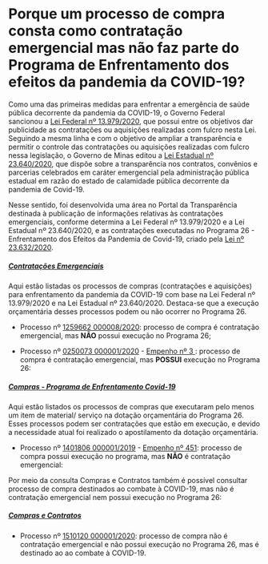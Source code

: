  # Porque um processo de compra consta como contratação emergencial mas não faz parte do Programa de Enfrentamento dos efeitos da pandemia da COVID-19?

Como uma das primeiras medidas para enfrentar a emergência de saúde pública decorrente da pandemia da COVID-19, o Governo Federal sancionou a [Lei Federal nº 13.979/2020](http://www.planalto.gov.br/ccivil_03/_ato2019-2022/2020/lei/L13979.htm), que possui entre os objetivos dar publicidade  as contratações ou aquisições realizadas com fulcro nesta Lei. Seguindo a mesma linha e com o objetivo de ampliar a transparência e permitir o controle das contratações ou aquisições realizadas com fulcro nessa legislação, o Governo de Minas
editou a [Lei Estadual nº 23.640/2020](https://www.almg.gov.br/consulte/legislacao/completa/completa.html?tipo=LEI&num=23640&comp=&ano=2020), que dispõe sobre a transparência nos contratos, convênios e parcerias celebrados em caráter emergencial pela administração pública estadual em razão do estado de calamidade pública decorrente da pandemia de Covid-19.

Nesse sentido, foi desenvolvida uma área no Portal da Transparência destinada à publicação de informações relativas às contratações emergenciais, conforme determina a Lei Federal nº 13.979/2020 e a Lei Estadual nº 23.640/2020, e as contratações executadas no Programa 26 - Enfrentamento dos Efeitos da Pandemia de Covid-19, criado pela [Lei nº 23.632/2020](https://www.almg.gov.br/consulte/legislacao/completa/completa-nova-min.html?tipo=LEI&num=23632&comp=&ano=2020&texto=consolidado).

##### [Contratações Emergenciais](http://www.transparencia.dadosabertos.mg.gov.br/dataset/contratacoes-coronavirus)
Aqui estão listadas os processos de compras (contratações e aquisições) para enfrentamento da pandemia da COVID-19 com base na Lei Federal nº 13.979/2020 e na Lei Estadual nº 23.640/2020. Destaca-se que a execução orçamentária desses processos podem ou não ocorrer no Programa 26.

* Processo  nº [1259662 000008/2020](http://transparencia.mg.gov.br/compras-e-patrimonio/compras-e-contratos/comprasecontratos-detalhe-proccompra/2020/20200101/20201231/321001): processo de compra é contratação emergencial, mas __NÃO__ possui execução no Programa 26;

*  Processo  nº [0250073 000001/2020](http://transparencia.mg.gov.br/covid-19/compras-contratos/contratoscovid-detalharcompra/322109) - [Empenho nº 3 ](http://transparencia.mg.gov.br/despesa-estado/despesa/despesa-programas/2020/01-01-2020/31-12-2020/14130/4026/55410/526/21/40/1762414/0/2817/empenhado/3/12707830/0/0): processo de compra é contratação emergencial, mas __POSSUI__ execução no Programa 26:

##### [Compras - Programa de Enfrentamento Covid-19](http://transparencia.mg.gov.br/covid-19/compras-contratos)

Aqui estão listados os processos de compras que executaram pelo menos um item de material/ serviço na dotação orçamentária do Programa 26. Esses processos podem ser contratações que estão em execução, e devido a necessidade atual foi realizado o apostilamento da dotação orçamentária.

* Processo  nº [1401806 000001/2019](http://transparencia.mg.gov.br/covid-19/compras-contratos/contratoscovid-detalharcompra/298370) - [Empenho nº 451](http://transparencia.mg.gov.br/despesa-estado/despesa/despesa-favorecidos/2020/01-01-2020/31-12-2020/1046884/SEBASTIAO%20JOSE%20MOREIRA/0/3/0/534/20/42/2545/130/60/4035/empenhado/451/12718234/0/0): processo de compra possui execução no programa, mas __NÃO__ é contratação emergencial:

Por meio da consulta Compras e Contratos também é possível consultar processo de compra destinados ao combate à COVID-19, mas não é contratação emergencial nem possui execução no Programa 26:  


##### [Compras e Contratos](http://transparencia.mg.gov.br/compras-e-patrimonio/compras-e-contratos?view=estado_comprasecontratos)
* Processo nº [1510120 000001/2020](http://transparencia.mg.gov.br/compras-e-patrimonio/compras-e-contratos/comprasecontratos-detalhe-proccompra/2020/20200101/20201231/321394): processo de compra não é contratação emergencial e não possui execução no Programa 26, mas é destinado ao ao combate à COVID-19.

